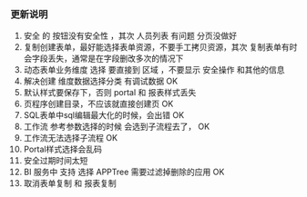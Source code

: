 ### 更新说明 ###
  1. 安全 的  按钮没有安全性  ，其次 人员列表 有问题 分页没做好
  1. 复制创建表单，最好能选择表单资源，不要手工拷贝资源，其次 复制表单有时会字段丢失，通常是在字段删改多次的情况下
  1. 动态表单业务维度 选择 要直接到  区域 ，不要显示  安全操作 和其他的信息
  1. 解决创建 维度数据选择分类 有调试数据       OK
  1. 默认样式要保存下，否则 portal 和 报表样式丢失
  1. 页程序创建目录，不应该就直接创建页 OK
  1. SQL表单中sql编辑最大化的时候，会出错 OK
  1. 工作流 参考参数选择的时候 会选到子流程去了， OK
  1. 工作流无法选择子流程    OK
  1. Portal样式选择会乱码
  1. 安全过期时间太短
  1. BI 服务中  支持 选择 APPTree 需要过滤掉删除的应用  OK
  1. 取消表单复制 和 报表复制